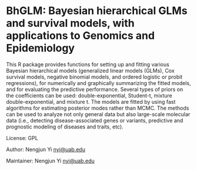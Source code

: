 # BhGLM: Bayesian hierarchical GLMs and survival models, with applications to Genomics and Epidemiology 

This R package provides functions for setting up and fitting various Bayesian hierarchical models (generalized linear models (GLMs), Cox survival models, negative binomial models, and ordered logistic or probit regressions), for numerically and graphically summarizing the fitted models, and for evaluating the predictive performance. Several types of priors on the coefficients can be used: double-exponential, Student-t, mixture double-exponential, and mixture t. The models are fitted by using fast algorithms for estimating posterior modes rather than MCMC. The methods can be used to analyze not only general data but also large-scale molecular data (i.e., detecting disease-associated genes or variants, predictive and prognostic modeling of diseases and traits, etc).
       

License: GPL

Author: Nengjun Yi <nyi@uab.edu>

Maintainer: Nengjun Yi <nyi@uab.edu>
